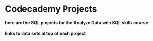 # Codecademy Projects
#### here are the SQL projects for the Analyze Data with SQL skills course  
#### links to data sets at top of each project
